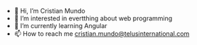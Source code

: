 - 👋 Hi, I’m Cristian Mundo
- 👀 I’m interested in evertthing about web programming
- 🌱 I’m currently learning Angular
- 📫 How to reach me cristian.mundo@telusinternational.com

<!---
cristian-mundo-telus/cristian-mundo-telus is a ✨ special ✨ repository because its `README.md` (this file) appears on your GitHub profile.
You can click the Preview link to take a look at your changes.
--->
